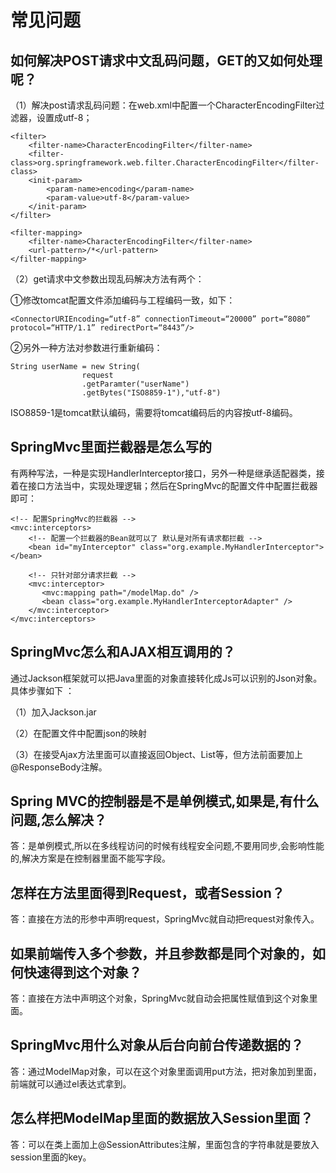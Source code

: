 # 常见问题

## 如何解决POST请求中文乱码问题，GET的又如何处理呢？

（1）解决post请求乱码问题：在web.xml中配置一个CharacterEncodingFilter过滤器，设置成utf-8；

```
<filter>
    <filter-name>CharacterEncodingFilter</filter-name>
    <filter-class>org.springframework.web.filter.CharacterEncodingFilter</filter-class>
    <init-param>
        <param-name>encoding</param-name>
        <param-value>utf-8</param-value>
    </init-param>
</filter>
 
<filter-mapping>
    <filter-name>CharacterEncodingFilter</filter-name>
    <url-pattern>/*</url-pattern>
</filter-mapping>
```

（2）get请求中文参数出现乱码解决方法有两个：

①修改tomcat配置文件添加编码与工程编码一致，如下：

```
<ConnectorURIEncoding=“utf-8” connectionTimeout=“20000” port=“8080” protocol=“HTTP/1.1” redirectPort=“8443”/>
```

②另外一种方法对参数进行重新编码：

```
String userName = new String(
				request
				.getParamter("userName")
				.getBytes("ISO8859-1"),"utf-8")
```

ISO8859-1是tomcat默认编码，需要将tomcat编码后的内容按utf-8编码。

## SpringMvc里面拦截器是怎么写的

有两种写法，一种是实现HandlerInterceptor接口，另外一种是继承适配器类，接着在接口方法当中，实现处理逻辑；然后在SpringMvc的配置文件中配置拦截器即可：

```
<!-- 配置SpringMvc的拦截器 -->
<mvc:interceptors>
    <!-- 配置一个拦截器的Bean就可以了 默认是对所有请求都拦截 -->
    <bean id="myInterceptor" class="org.example.MyHandlerInterceptor"></bean>
 
    <!-- 只针对部分请求拦截 -->
    <mvc:interceptor>
       <mvc:mapping path="/modelMap.do" />
       <bean class="org.example.MyHandlerInterceptorAdapter" />
    </mvc:interceptor>
</mvc:interceptors>
```

## SpringMvc怎么和AJAX相互调用的？

通过Jackson框架就可以把Java里面的对象直接转化成Js可以识别的Json对象。具体步骤如下 ：

（1）加入Jackson.jar

（2）在配置文件中配置json的映射

（3）在接受Ajax方法里面可以直接返回Object、List等，但方法前面要加上@ResponseBody注解。

## Spring MVC的控制器是不是单例模式,如果是,有什么问题,怎么解决？

答：是单例模式,所以在多线程访问的时候有线程安全问题,不要用同步,会影响性能的,解决方案是在控制器里面不能写字段。

## 怎样在方法里面得到Request，或者Session？

答：直接在方法的形参中声明request，SpringMvc就自动把request对象传入。

## 如果前端传入多个参数，并且参数都是同个对象的，如何快速得到这个对象？

答：直接在方法中声明这个对象，SpringMvc就自动会把属性赋值到这个对象里面。

## SpringMvc用什么对象从后台向前台传递数据的？

答：通过ModelMap对象，可以在这个对象里面调用put方法，把对象加到里面，前端就可以通过el表达式拿到。

## 怎么样把ModelMap里面的数据放入Session里面？

答：可以在类上面加上@SessionAttributes注解，里面包含的字符串就是要放入session里面的key。
